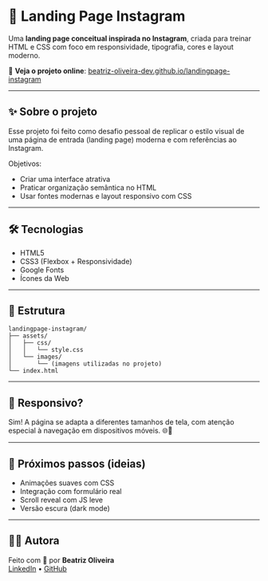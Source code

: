 # 📸 Landing Page Instagram

Uma **landing page conceitual inspirada no Instagram**, criada para treinar HTML e CSS com foco em responsividade, tipografia, cores e layout moderno.

🔗 **Veja o projeto online**: [beatriz-oliveira-dev.github.io/landingpage-instagram](https://beatriz-oliveira-dev.github.io/landingpage-instagram/)

---

## ✨ Sobre o projeto

Esse projeto foi feito como desafio pessoal de replicar o estilo visual de uma página de entrada (landing page) moderna e com referências ao Instagram.

Objetivos:
- Criar uma interface atrativa
- Praticar organização semântica no HTML
- Usar fontes modernas e layout responsivo com CSS

---

## 🛠️ Tecnologias

- HTML5  
- CSS3 (Flexbox + Responsividade)  
- Google Fonts  
- Ícones da Web

---

## 📂 Estrutura

```
landingpage-instagram/
├── assets/
│   ├── css/
│   │   └── style.css
│   └── images/
│       └── (imagens utilizadas no projeto)
└── index.html
```

---

## 📱 Responsivo?

Sim! A página se adapta a diferentes tamanhos de tela, com atenção especial à navegação em dispositivos móveis. 🌐📱

---

## 🌱 Próximos passos (ideias)

- Animações suaves com CSS  
- Integração com formulário real  
- Scroll reveal com JS leve  
- Versão escura (dark mode)

---

## 🙋‍♀️ Autora

Feito com 💜 por **Beatriz Oliveira**  
[LinkedIn](https://www.linkedin.com/in/beatriz-oliveira-dev/) • [GitHub](https://github.com/Beatriz-Oliveira-Dev)
